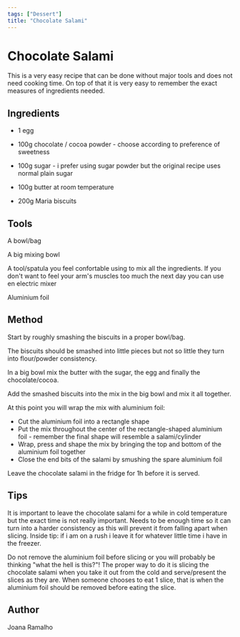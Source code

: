 ```yaml
---
tags: ["Dessert"]
title: "Chocolate Salami"
---
```

<TagLinks />

# Chocolate Salami 

This is a very easy recipe that can be done without major tools and does not need cooking time. On top of that it is very easy to remember the exact measures of ingredients needed.  

## Ingredients

- 1 egg

- 100g chocolate / cocoa powder - choose according to preference of sweetness

- 100g sugar - i prefer using sugar powder but the original recipe uses normal plain sugar 

- 100g butter at room temperature 

- 200g Maria biscuits 

## Tools

A bowl/bag

A big mixing bowl 

A tool/spatula you feel confortable using to mix all the ingredients. If you don't want to feel your arm's muscles too much the next day you can use en electric mixer

Aluminium foil 

## Method

Start by roughly smashing the biscuits in a proper bowl/bag. 

The biscuits should be smashed into little pieces but not so little they turn into flour/powder consistency.

In a big bowl mix the butter with the sugar, the egg and finally the chocolate/cocoa.

Add the smashed biscuits into the mix in the big bowl and mix it all together. 

At this point you will wrap the mix with aluminium foil: 
  - Cut the aluminium foil into a rectangle shape
  - Put the mix throughout the center of the rectangle-shaped aluminium foil - remember the final shape will resemble a salami/cylinder
  - Wrap, press and shape the mix by bringing the top and bottom of the aluminium foil together
  - Close the end bits of the salami by smushing the spare aluminium foil

Leave the chocolate salami in the fridge for 1h before it is served.

## Tips

It is important to leave the chocolate salami for a while in cold temperature but the exact time is not really important. Needs to be enough time so it can turn into a harder consistency as this will prevent it from falling apart when slicing. Inside tip: if i am on a rush i leave it for whatever little time i have in the freezer. 

Do not remove the aluminium foil before slicing or you will probably be thinking "what the hell is this?"! The proper way to do it is slicing the chocolate salami when you take it out from the cold and serve/present the slices as they are. When someone chooses to eat 1 slice, that is when the aluminium foil should be removed before eating the slice.  

## Author

Joana Ramalho
